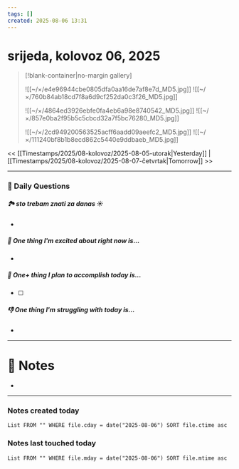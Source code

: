 ```yaml
---
tags: []
created: 2025-08-06 13:31
---
```

# srijeda, kolovoz 06, 2025

> [!blank-container|no-margin gallery]
>
> ![[~/×/e4e96944cbe0805dfa0aa16de7af8e7d_MD5.jpg]]
>![[~/×/760b84ab18cd7f8a6d9cf252da0c3f26_MD5.jpg]]
>
>![[~/×/4864ed3926ebfe0fa4eb6a98e8740542_MD5.jpg]]
>![[~/×/857e0ba2f95b5c5cbcd32a7f5bc76280_MD5.jpg]]
>
>![[~/×/2cd949200563525acff6aadd09aeefc2_MD5.jpg]]
>![[~/×/111240bf8b1b8ecd862c5440e9ddbaeb_MD5.jpg]]

<< [[Timestamps/2025/08-kolovoz/2025-08-05-utorak|Yesterday]] | [[Timestamps/2025/08-kolovoz/2025-08-07-četvrtak|Tomorrow]] >>

---
### 📅 Daily Questions

##### 🏞️️ sto trebam znati za danas ☀️
- 

##### 🙌 One thing I'm excited about right now is...
- 

##### 🚀 One+ thing I plan to accomplish today is...
- [ ] 

##### 👎 One thing I'm struggling with today is...
- 

---
# 📝 Notes
- 

---
### Notes created today
```dataview
List FROM "" WHERE file.cday = date("2025-08-06") SORT file.ctime asc
```

### Notes last touched today
```dataview
List FROM "" WHERE file.mday = date("2025-08-06") SORT file.mtime asc
```
